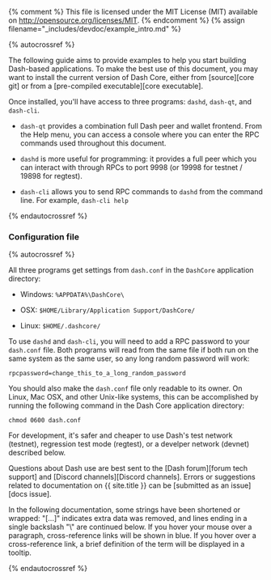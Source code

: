 {% comment %}
This file is licensed under the MIT License (MIT) available on
http://opensource.org/licenses/MIT.
{% endcomment %}
{% assign filename="_includes/devdoc/example_intro.md" %}

{% autocrossref %}
<!-- __ -->

The following guide aims to provide examples to help you start
building Dash-based applications. To make the best use of this document,
you may want to install the current version of Dash Core, either from
[source][core git] or from a [pre-compiled executable][core executable].

Once installed, you'll have access to three programs: `dashd`,
`dash-qt`, and `dash-cli`.

* `dash-qt` provides a combination full Dash peer and wallet
  frontend. From the Help menu, you can access a console where you can
  enter the RPC commands used throughout this document.

* `dashd` is more useful for programming: it provides a full peer
  which you can interact with through RPCs to port 9998 (or 19998
  for testnet / 19898 for regtest).

* `dash-cli` allows you to send RPC commands to `dashd` from the
  command line.  For example, `dash-cli help`

{% endautocrossref %}

### Configuration file
<!-- no subhead-links here -->

{% autocrossref %}

All three programs get settings from `dash.conf` in the `DashCore`
application directory:

* Windows: `%APPDATA%\DashCore\`

* OSX: `$HOME/Library/Application Support/DashCore/`

* Linux: `$HOME/.dashcore/`

To use `dashd` and `dash-cli`, you will need to add a RPC password
to your `dash.conf` file. Both programs will read from the same file
if both run on the same system as the same user, so any long random
password will work:

~~~
rpcpassword=change_this_to_a_long_random_password
~~~~

You should also make the `dash.conf` file only readable to its
owner.  On Linux, Mac OSX, and other Unix-like systems, this can be
accomplished by running the following command in the Dash Core application
directory:

~~~
chmod 0600 dash.conf
~~~

For development, it's safer and cheaper to use Dash's test network (testnet),
regression test mode (regtest), or a develper network (devnet) described below.

Questions about Dash use are best sent to the [Dash forum][forum tech support]
and [Discord channels][Discord channels]. Errors or suggestions related to
documentation on {{ site.title }} can be [submitted as an issue][docs issue].

In the following documentation, some strings have been shortened or wrapped: "[...]"
indicates extra data was removed, and lines ending in a single backslash "\\"
are continued below. If you hover your mouse over a paragraph, cross-reference
links will be shown in blue.  If you hover over a cross-reference link, a brief
definition of the term will be displayed in a tooltip.

{% endautocrossref %}
